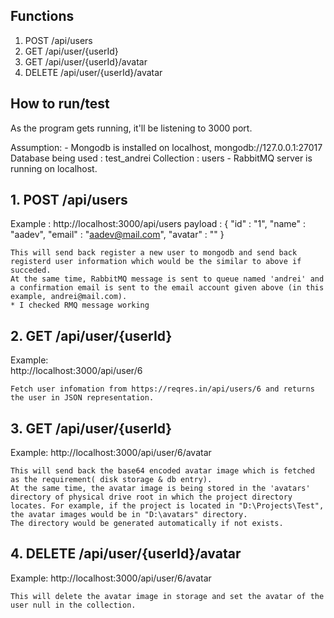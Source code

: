 ## Functions

1. POST /api/users
2. GET /api/user/{userId}
3. GET /api/user/{userId}/avatar
4. DELETE /api/user/{userId}/avatar

## How to run/test

As the program gets running, it'll be listening to 3000 port.

Assumption:
    -   Mongodb is installed on localhost, mongodb://127.0.0.1:27017
        Database being used : test_andrei
        Collection : users
    -   RabbitMQ server is running on localhost.

## 1. POST /api/users

Example : 
    http://localhost:3000/api/users
    payload : {
        "id" : "1",
        "name" : "aadev",
        "email" : "aadev@mail.com",
        "avatar" : ""
    }

    This will send back register a new user to mongodb and send back registerd user information which would be the similar to above if succeded.
    At the same time, RabbitMQ message is sent to queue named 'andrei' and a confirmation email is sent to the email account given above (in this example, andrei@mail.com).
    * I checked RMQ message working

## 2. GET /api/user/{userId}

Example:    
    http://localhost:3000/api/user/6

    Fetch user infomation from https://reqres.in/api/users/6 and returns the user in JSON representation.

## 3. GET /api/user/{userId}

Example: 
    http://localhost:3000/api/user/6/avatar

    This will send back the base64 encoded avatar image which is fetched as the requirement( disk storage & db entry).
    At the same time, the avatar image is being stored in the 'avatars' directory of physical drive root in which the project directory locates. For example, if the project is located in "D:\Projects\Test", the avatar images would be in "D:\avatars" directory.
    The directory would be generated automatically if not exists.

## 4. DELETE /api/user/{userId}/avatar

Example: 
    http://localhost:3000/api/user/6/avatar

    This will delete the avatar image in storage and set the avatar of the user null in the collection.
